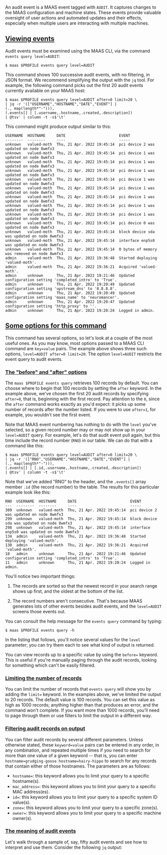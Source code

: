 <!-- "Understanding MAAS audit events" -->

An audit event is a MAAS event tagged with `AUDIT`. It captures changes to the MAAS configuration and machine states. These events provide valuable oversight of user actions and automated updates and their effects, especially when multiple users are interacting with multiple machines.

<a href="#heading--Viewing-events"><h2 id="heading--Viewing-events">Viewing events</h2></a>

Audit events must be examined using the MAAS CLI, via the command `events query level=AUDIT`:

```nohighlight
$ maas $PROFILE events query level=AUDIT
```

This command shows 100 successive audit events, with no filtering, in JSON format.  We recommend simplifying the output with the `jq` tool.  For example, the following command picks out the first 20 audit events currently available on your MAAS host:

```nohighlight
$ maas $PROFILE events query level=AUDIT after=0 limit=20 \
| jq -r '(["USERNAME","HOSTNAME","DATE","EVENT"] | 
(., map(length*"-"))),
(.events[] | [.username,.hostname,.created,.description]) 
| @tsv' | column -t -s$'\t'
```

This command might produce output similar to this:

```nohighlight
USERNAME  HOSTNAME     DATE                        EVENT
--------  --------     ----                        -----
unknown   valued-moth  Thu, 21 Apr. 2022 19:45:14  pci device 2 was updated on node 8wmfx3
unknown   valued-moth  Thu, 21 Apr. 2022 19:45:14  pci device 1 was updated on node 8wmfx3
unknown   valued-moth  Thu, 21 Apr. 2022 19:45:14  pci device 1 was updated on node 8wmfx3
unknown   valued-moth  Thu, 21 Apr. 2022 19:45:14  pci device 1 was updated on node 8wmfx3
unknown   valued-moth  Thu, 21 Apr. 2022 19:45:14  pci device 1 was updated on node 8wmfx3
unknown   valued-moth  Thu, 21 Apr. 2022 19:45:14  pci device 1 was updated on node 8wmfx3
unknown   valued-moth  Thu, 21 Apr. 2022 19:45:14  pci device 1 was updated on node 8wmfx3
unknown   valued-moth  Thu, 21 Apr. 2022 19:45:14  pci device 1 was updated on node 8wmfx3
unknown   valued-moth  Thu, 21 Apr. 2022 19:45:14  pci device 1 was updated on node 8wmfx3
unknown   valued-moth  Thu, 21 Apr. 2022 19:45:14  pci device 0 was updated on node 8wmfx3
unknown   valued-moth  Thu, 21 Apr. 2022 19:45:14  block device sda was updated on node 8wmfx3
unknown   valued-moth  Thu, 21 Apr. 2022 19:45:14  interface enp5s0 was updated on node 8wmfx3
unknown   valued-moth  Thu, 21 Apr. 2022 19:45:14  0 bytes of memory was removed on node 8wmfx3
admin     valued-moth  Thu, 21 Apr. 2022 19:36:48  Started deploying 'valued-moth'.
admin     valued-moth  Thu, 21 Apr. 2022 19:36:21  Acquired 'valued-moth'.
admin     unknown      Thu, 21 Apr. 2022 19:21:46  Updated configuration setting 'completed_intro' to 'True'.
admin     unknown      Thu, 21 Apr. 2022 19:20:49  Updated configuration setting 'upstream_dns' to '8.8.8.8'.
admin     unknown      Thu, 21 Apr. 2022 19:20:49  Updated configuration setting 'maas_name' to 'neuromancer'.
admin     unknown      Thu, 21 Apr. 2022 19:20:47  Updated configuration setting 'http_proxy' to ''.
admin     unknown      Thu, 21 Apr. 2022 19:20:24  Logged in admin.
```

<a href="#heading--Some-options-for-this-command"><h2 id="heading--Some-options-for-this-command">Some options for this command</h2></a>

This command has several options, so let's look at a couple of the most useful ones.  As you may know, most options passed to a MAAS CLI command are `key=value` pairs.  The example above shows three such options, `level=AUDIT after=0 limit=20`.  The option `level=AUDIT` restricts the event query to audit events.

<a href="#heading--Before-and-after-options"><h3 id="heading--Before-and-after-options">The "before" and "after" options</h3></a>

The `maas $PROFILE events query` retrieves 100 records by default.  You can choose where to begin that 100 records by setting the `after` keyword.  In the example above, we've chosen the first 20 audit records by specifying `after=0`, that is, beginning with the first record.  Pay attention to the `0`, since the `after` command works exactly as you'd expect: it picks up some number of records after the number listed.  If you were to use `after=1`, for example, you wouldn't see the first event.

Note that MAAS event numbering has nothing to do with the `level` you've selected, so a given record number may or may not show up in your `level=AUDIT` query.  For example, let's do that audit event pull again, but this time include the record number (`RNO`) in our table.  We can do that with a command like this:

```nohighlight
$ maas $PROFILE events query level=AUDIT after=0 limit=20 \
| jq -r '(["RNO","USERNAME","HOSTNAME","DATE","EVENT"] | 
(., map(length*"-"))),
(.events[] | [.id,.username,.hostname,.created,.description]) 
| @tsv' | column -t -s$'\t'
```

Note that we've added "RNO" to the header, and the `.events[]` array member `.id` (the record number) to the table.  The results for this particular example look like this:

```nohighlight
RNO  USERNAME  HOSTNAME     DATE                        EVENT
---  --------  --------     ----                        -----
309  unknown   valued-moth  Thu, 21 Apr. 2022 19:45:14  pci device 2 was updated on node 8wmfx3
299  unknown   valued-moth  Thu, 21 Apr. 2022 19:45:14  block device sda was updated on node 8wmfx3
298  unknown   valued-moth  Thu, 21 Apr. 2022 19:45:14  interface enp5s0 was updated on node 8wmfx3
134  admin     valued-moth  Thu, 21 Apr. 2022 19:36:48  Started deploying 'valued-moth'.
130  admin     valued-moth  Thu, 21 Apr. 2022 19:36:21  Acquired 'valued-moth'.
18   admin     unknown      Thu, 21 Apr. 2022 19:21:46  Updated configuration setting 'completed_intro' to 'True'.
11   admin     unknown      Thu, 21 Apr. 2022 19:20:24  Logged in admin.
```

You'll notice two important things:

1. The records are sorted so that the newest record in your search range shows up first, and the oldest at the bottom of the list.

2. The record numbers aren't consecutive.  That's because MAAS generates lots of other events besides audit events, and the `level=AUDIT` screens those events out.  

You can consult the help message for the `events query` command by typing:

```nohighlight
$ maas $PROFILE events query -h
```

In the listing that follows, you'll notice several values for the `level` parameter; you can try them each to see what kind of output is returned.

You can view records up to a specific value by using the `before=` keyword.  This is useful if you're manually paging through the audit records, looking for something which can't be easily filtered.

<a href="#heading--Limiting-the-number-of-records"><h3 id="heading--Limiting-the-number-of-records">Limiting the number of records</h3></a>

You can limit the number of records that `events query` will show you by adding the `limit=` keyword.  In the examples above, we've limited the output to 20 records.  The default value is 100 records.  You can set this value as high as 1000 records; anything higher than that produces an error, and the command won't complete.  If you want more than 1000 records, you'll need to page through them or use filters to limit the output in a different way.


<a href="#heading--Filtering-audit-records-on-output"><h3 id="heading--Filtering-audit-records-on-output">Filtering audit records on output</h3></a>

You can filter audit records by several different parameters.  Unless otherwise stated, these `keyword=value` pairs can be entered in any order, in any combination, and repeated multiple times if you need to search for more than one value of a given keyword -- that is, you can enter `hostname=grudging-goose hostname=hairy-hippo` to search for any records that contain either of those hostnames.  The parameters are as follows:

- `hostname=`: this keyword allows you to limit your query to a specific hostname(s).
- `mac_address=`: this keyword allows you to limit your query to a specific MAC address(es).
- `id=`: this keyword allows you to limit your query to a specific system ID value(s).
- `zone=`: this keyword allows you to limit your query to a specific zone(s).
- `owner=`: this keyword allows you to limit your query to a specific machine owner(s).

<a href="#heading--The-meaning-of-audit-events"><h3 id="heading--The-meaning-of-audit-events">The meaning of audit events</h3></a>

Let's walk through a sample of, say, fifty audit events and see how to interpret and use them.  Consider the following `jq` output: